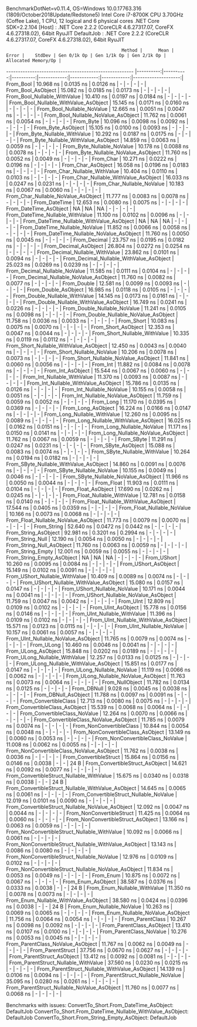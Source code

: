 
BenchmarkDotNet=v0.11.4, OS=Windows 10.0.17763.316 (1809/October2018Update/Redstone5)
Intel Core i7-8700K CPU 3.70GHz (Coffee Lake), 1 CPU, 12 logical and 6 physical cores
.NET Core SDK=2.2.104
  [Host]     : .NET Core 2.2.2 (CoreCLR 4.6.27317.07, CoreFX 4.6.27318.02), 64bit RyuJIT
  DefaultJob : .NET Core 2.2.2 (CoreCLR 4.6.27317.07, CoreFX 4.6.27318.02), 64bit RyuJIT


                                                Method |      Mean |     Error |    StdDev | Gen 0/1k Op | Gen 1/1k Op | Gen 2/1k Op | Allocated Memory/Op |
------------------------------------------------------ |----------:|----------:|----------:|------------:|------------:|------------:|--------------------:|
                                             From_Bool | 10.968 ns | 0.0135 ns | 0.0126 ns |           - |           - |           - |                   - |
                                    From_Bool_AsObject | 15.082 ns | 0.0185 ns | 0.0173 ns |           - |           - |           - |                   - |
                          From_Bool_Nullable_WithValue | 10.410 ns | 0.0197 ns | 0.0184 ns |           - |           - |           - |                   - |
                 From_Bool_Nullable_WithValue_AsObject | 15.145 ns | 0.0171 ns | 0.0160 ns |           - |           - |           - |                   - |
                            From_Bool_Nullable_NoValue | 12.665 ns | 0.0051 ns | 0.0047 ns |           - |           - |           - |                   - |
                   From_Bool_Nullable_NoValue_AsObject | 11.762 ns | 0.0061 ns | 0.0054 ns |           - |           - |           - |                   - |
                                             From_Byte | 10.096 ns | 0.0098 ns | 0.0092 ns |           - |           - |           - |                   - |
                                    From_Byte_AsObject | 15.105 ns | 0.0100 ns | 0.0093 ns |           - |           - |           - |                   - |
                          From_Byte_Nullable_WithValue | 10.292 ns | 0.0187 ns | 0.0175 ns |           - |           - |           - |                   - |
                 From_Byte_Nullable_WithValue_AsObject | 14.859 ns | 0.0063 ns | 0.0059 ns |           - |           - |           - |                   - |
                            From_Byte_Nullable_NoValue | 10.178 ns | 0.0088 ns | 0.0078 ns |           - |           - |           - |                   - |
                   From_Byte_Nullable_NoValue_AsObject | 11.760 ns | 0.0052 ns | 0.0049 ns |           - |           - |           - |                   - |
                                             From_Char | 10.271 ns | 0.0222 ns | 0.0196 ns |           - |           - |           - |                   - |
                                    From_Char_AsObject | 16.058 ns | 0.0196 ns | 0.0183 ns |           - |           - |           - |                   - |
                          From_Char_Nullable_WithValue | 10.404 ns | 0.0110 ns | 0.0103 ns |           - |           - |           - |                   - |
                 From_Char_Nullable_WithValue_AsObject | 16.033 ns | 0.0247 ns | 0.0231 ns |           - |           - |           - |                   - |
                            From_Char_Nullable_NoValue | 10.183 ns | 0.0067 ns | 0.0060 ns |           - |           - |           - |                   - |
                   From_Char_Nullable_NoValue_AsObject | 11.777 ns | 0.0083 ns | 0.0078 ns |           - |           - |           - |                   - |
                                         From_DateTime | 12.653 ns | 0.0080 ns | 0.0075 ns |           - |           - |           - |                   - |
                                From_DateTime_AsObject |        NA |        NA |        NA |           - |           - |           - |                   - |
                      From_DateTime_Nullable_WithValue | 11.100 ns | 0.0102 ns | 0.0096 ns |           - |           - |           - |                   - |
             From_DateTime_Nullable_WithValue_AsObject |        NA |        NA |        NA |           - |           - |           - |                   - |
                        From_DateTime_Nullable_NoValue | 11.852 ns | 0.0066 ns | 0.0058 ns |           - |           - |           - |                   - |
               From_DateTime_Nullable_NoValue_AsObject | 11.760 ns | 0.0050 ns | 0.0045 ns |           - |           - |           - |                   - |
                                          From_Decimal | 23.757 ns | 0.0195 ns | 0.0182 ns |           - |           - |           - |                   - |
                                 From_Decimal_AsObject | 26.804 ns | 0.0272 ns | 0.0254 ns |           - |           - |           - |                   - |
                       From_Decimal_Nullable_WithValue | 23.862 ns | 0.0101 ns | 0.0094 ns |           - |           - |           - |                   - |
              From_Decimal_Nullable_WithValue_AsObject | 25.023 ns | 0.0269 ns | 0.0239 ns |           - |           - |           - |                   - |
                         From_Decimal_Nullable_NoValue | 11.585 ns | 0.0111 ns | 0.0104 ns |           - |           - |           - |                   - |
                From_Decimal_Nullable_NoValue_AsObject | 11.760 ns | 0.0082 ns | 0.0077 ns |           - |           - |           - |                   - |
                                           From_Double | 12.581 ns | 0.0099 ns | 0.0093 ns |           - |           - |           - |                   - |
                                  From_Double_AsObject | 16.985 ns | 0.0118 ns | 0.0105 ns |           - |           - |           - |                   - |
                        From_Double_Nullable_WithValue | 14.145 ns | 0.0173 ns | 0.0161 ns |           - |           - |           - |                   - |
               From_Double_Nullable_WithValue_AsObject | 16.749 ns | 0.0241 ns | 0.0226 ns |           - |           - |           - |                   - |
                          From_Double_Nullable_NoValue | 11.241 ns | 0.0105 ns | 0.0098 ns |           - |           - |           - |                   - |
                 From_Double_Nullable_NoValue_AsObject | 11.758 ns | 0.0036 ns | 0.0033 ns |           - |           - |           - |                   - |
                                            From_Short | 10.083 ns | 0.0075 ns | 0.0070 ns |           - |           - |           - |                   - |
                                   From_Short_AsObject | 12.353 ns | 0.0047 ns | 0.0044 ns |           - |           - |           - |                   - |
                         From_Short_Nullable_WithValue | 10.335 ns | 0.0119 ns | 0.0112 ns |           - |           - |           - |                   - |
                From_Short_Nullable_WithValue_AsObject | 12.450 ns | 0.0043 ns | 0.0040 ns |           - |           - |           - |                   - |
                           From_Short_Nullable_NoValue | 10.206 ns | 0.0078 ns | 0.0073 ns |           - |           - |           - |                   - |
                  From_Short_Nullable_NoValue_AsObject | 11.841 ns | 0.0060 ns | 0.0056 ns |           - |           - |           - |                   - |
                                              From_Int | 11.882 ns | 0.0084 ns | 0.0078 ns |           - |           - |           - |                   - |
                                     From_Int_AsObject | 15.544 ns | 0.0067 ns | 0.0060 ns |           - |           - |           - |                   - |
                           From_Int_Nullable_WithValue | 11.370 ns | 0.0093 ns | 0.0087 ns |           - |           - |           - |                   - |
                  From_Int_Nullable_WithValue_AsObject | 15.786 ns | 0.0135 ns | 0.0126 ns |           - |           - |           - |                   - |
                             From_Int_Nullable_NoValue | 10.155 ns | 0.0058 ns | 0.0051 ns |           - |           - |           - |                   - |
                    From_Int_Nullable_NoValue_AsObject | 11.759 ns | 0.0059 ns | 0.0052 ns |           - |           - |           - |                   - |
                                             From_Long | 11.170 ns | 0.0395 ns | 0.0369 ns |           - |           - |           - |                   - |
                                    From_Long_AsObject | 16.224 ns | 0.0166 ns | 0.0147 ns |           - |           - |           - |                   - |
                          From_Long_Nullable_WithValue | 12.260 ns | 0.0095 ns | 0.0089 ns |           - |           - |           - |                   - |
                 From_Long_Nullable_WithValue_AsObject | 16.025 ns | 0.0162 ns | 0.0151 ns |           - |           - |           - |                   - |
                            From_Long_Nullable_NoValue | 11.171 ns | 0.0150 ns | 0.0141 ns |           - |           - |           - |                   - |
                   From_Long_Nullable_NoValue_AsObject | 11.762 ns | 0.0067 ns | 0.0059 ns |           - |           - |           - |                   - |
                                            From_SByte | 11.291 ns | 0.0247 ns | 0.0231 ns |           - |           - |           - |                   - |
                                   From_SByte_AsObject | 15.088 ns | 0.0083 ns | 0.0074 ns |           - |           - |           - |                   - |
                         From_SByte_Nullable_WithValue | 10.264 ns | 0.0194 ns | 0.0182 ns |           - |           - |           - |                   - |
                From_SByte_Nullable_WithValue_AsObject | 14.860 ns | 0.0091 ns | 0.0076 ns |           - |           - |           - |                   - |
                           From_SByte_Nullable_NoValue | 10.155 ns | 0.0049 ns | 0.0046 ns |           - |           - |           - |                   - |
                  From_SByte_Nullable_NoValue_AsObject | 11.966 ns | 0.0050 ns | 0.0044 ns |           - |           - |           - |                   - |
                                            From_Float | 11.903 ns | 0.0111 ns | 0.0104 ns |           - |           - |           - |                   - |
                                   From_Float_AsObject | 17.690 ns | 0.0262 ns | 0.0245 ns |           - |           - |           - |                   - |
                         From_Float_Nullable_WithValue | 12.781 ns | 0.0158 ns | 0.0140 ns |           - |           - |           - |                   - |
                From_Float_Nullable_WithValue_AsObject | 17.544 ns | 0.0405 ns | 0.0359 ns |           - |           - |           - |                   - |
                           From_Float_Nullable_NoValue | 10.166 ns | 0.0073 ns | 0.0068 ns |           - |           - |           - |                   - |
                  From_Float_Nullable_NoValue_AsObject | 11.773 ns | 0.0079 ns | 0.0070 ns |           - |           - |           - |                   - |
                                           From_String | 52.640 ns | 0.0472 ns | 0.0442 ns |           - |           - |           - |                   - |
                                  From_String_AsObject | 92.981 ns | 0.3201 ns | 0.2994 ns |           - |           - |           - |                   - |
                                      From_String_Null | 12.190 ns | 0.0054 ns | 0.0050 ns |           - |           - |           - |                   - |
                             From_String_Null_AsObject | 11.760 ns | 0.0063 ns | 0.0059 ns |           - |           - |           - |                   - |
                                     From_String_Empty | 12.001 ns | 0.0059 ns | 0.0055 ns |           - |           - |           - |                   - |
                            From_String_Empty_AsObject |        NA |        NA |        NA |           - |           - |           - |                   - |
                                           From_UShort | 10.260 ns | 0.0095 ns | 0.0084 ns |           - |           - |           - |                   - |
                                  From_UShort_AsObject | 15.149 ns | 0.0102 ns | 0.0091 ns |           - |           - |           - |                   - |
                        From_UShort_Nullable_WithValue | 10.409 ns | 0.0089 ns | 0.0074 ns |           - |           - |           - |                   - |
               From_UShort_Nullable_WithValue_AsObject | 15.080 ns | 0.0157 ns | 0.0147 ns |           - |           - |           - |                   - |
                          From_UShort_Nullable_NoValue | 10.171 ns | 0.0044 ns | 0.0041 ns |           - |           - |           - |                   - |
                 From_UShort_Nullable_NoValue_AsObject | 11.759 ns | 0.0047 ns | 0.0042 ns |           - |           - |           - |                   - |
                                             From_UInt | 12.809 ns | 0.0109 ns | 0.0102 ns |           - |           - |           - |                   - |
                                    From_UInt_AsObject | 15.778 ns | 0.0156 ns | 0.0146 ns |           - |           - |           - |                   - |
                          From_UInt_Nullable_WithValue | 11.396 ns | 0.0109 ns | 0.0102 ns |           - |           - |           - |                   - |
                 From_UInt_Nullable_WithValue_AsObject | 15.571 ns | 0.0123 ns | 0.0115 ns |           - |           - |           - |                   - |
                            From_UInt_Nullable_NoValue | 10.157 ns | 0.0061 ns | 0.0057 ns |           - |           - |           - |                   - |
                   From_UInt_Nullable_NoValue_AsObject | 11.765 ns | 0.0079 ns | 0.0074 ns |           - |           - |           - |                   - |
                                            From_ULong | 10.460 ns | 0.0046 ns | 0.0041 ns |           - |           - |           - |                   - |
                                   From_ULong_AsObject | 15.848 ns | 0.0202 ns | 0.0189 ns |           - |           - |           - |                   - |
                         From_ULong_Nullable_WithValue | 12.257 ns | 0.0133 ns | 0.0125 ns |           - |           - |           - |                   - |
                From_ULong_Nullable_WithValue_AsObject | 15.851 ns | 0.0177 ns | 0.0147 ns |           - |           - |           - |                   - |
                           From_ULong_Nullable_NoValue | 11.119 ns | 0.0066 ns | 0.0062 ns |           - |           - |           - |                   - |
                  From_ULong_Nullable_NoValue_AsObject | 11.763 ns | 0.0073 ns | 0.0064 ns |           - |           - |           - |                   - |
                                       From_NullObject | 11.782 ns | 0.0134 ns | 0.0125 ns |           - |           - |           - |                   - |
                                           From_DBNull |  9.028 ns | 0.0045 ns | 0.0038 ns |           - |           - |           - |                   - |
                                  From_DBNull_AsObject | 11.788 ns | 0.0097 ns | 0.0091 ns |           - |           - |           - |                   - |
                                 From_ConvertibleClass | 12.713 ns | 0.0080 ns | 0.0075 ns |           - |           - |           - |                   - |
                        From_ConvertibleClass_AsObject | 15.539 ns | 0.0068 ns | 0.0064 ns |           - |           - |           - |                   - |
                         From_ConvertibleClass_NoValue | 12.264 ns | 0.0070 ns | 0.0066 ns |           - |           - |           - |                   - |
                From_ConvertibleClass_NoValue_AsObject | 11.785 ns | 0.0079 ns | 0.0074 ns |           - |           - |           - |                   - |
                              From_NonConvertibleClass | 10.844 ns | 0.0054 ns | 0.0048 ns |           - |           - |           - |                   - |
                     From_NonConvertibleClass_AsObject | 13.149 ns | 0.0060 ns | 0.0053 ns |           - |           - |           - |                   - |
                      From_NonConvertibleClass_NoValue | 11.008 ns | 0.0062 ns | 0.0055 ns |           - |           - |           - |                   - |
             From_NonConvertibleClass_NoValue_AsObject | 11.762 ns | 0.0038 ns | 0.0036 ns |           - |           - |           - |                   - |
                                From_ConvertibleStruct | 15.864 ns | 0.0156 ns | 0.0146 ns |      0.0038 |           - |           - |                24 B |
                       From_ConvertibleStruct_AsObject | 14.621 ns | 0.0092 ns | 0.0077 ns |           - |           - |           - |                   - |
             From_ConvertibleStruct_Nullable_WithValue | 15.675 ns | 0.0340 ns | 0.0318 ns |      0.0038 |           - |           - |                24 B |
    From_ConvertibleStruct_Nullable_WithValue_AsObject | 14.645 ns | 0.0065 ns | 0.0061 ns |           - |           - |           - |                   - |
               From_ConvertibleStruct_Nullable_NoValue | 12.019 ns | 0.0101 ns | 0.0090 ns |           - |           - |           - |                   - |
      From_ConvertibleStruct_Nullable_NoValue_AsObject | 12.092 ns | 0.0047 ns | 0.0044 ns |           - |           - |           - |                   - |
                             From_NonConvertibleStruct | 11.425 ns | 0.0064 ns | 0.0060 ns |           - |           - |           - |                   - |
                    From_NonConvertibleStruct_AsObject | 13.166 ns | 0.0063 ns | 0.0059 ns |           - |           - |           - |                   - |
          From_NonConvertibleStruct_Nullable_WithValue | 10.092 ns | 0.0066 ns | 0.0061 ns |           - |           - |           - |                   - |
 From_NonConvertibleStruct_Nullable_WithValue_AsObject | 13.143 ns | 0.0086 ns | 0.0080 ns |           - |           - |           - |                   - |
            From_NonConvertibleStruct_Nullable_NoValue | 12.976 ns | 0.0109 ns | 0.0102 ns |           - |           - |           - |                   - |
   From_NonConvertibleStruct_Nullable_NoValue_AsObject | 11.834 ns | 0.0053 ns | 0.0049 ns |           - |           - |           - |                   - |
                                             From_Enum | 10.875 ns | 0.0072 ns | 0.0067 ns |           - |           - |           - |                   - |
                                    From_Enum_AsObject | 38.587 ns | 0.0376 ns | 0.0333 ns |      0.0038 |           - |           - |                24 B |
                          From_Enum_Nullable_WithValue | 11.350 ns | 0.0078 ns | 0.0073 ns |           - |           - |           - |                   - |
                 From_Enum_Nullable_WithValue_AsObject | 38.580 ns | 0.0424 ns | 0.0396 ns |      0.0038 |           - |           - |                24 B |
                            From_Enum_Nullable_NoValue | 10.263 ns | 0.0069 ns | 0.0065 ns |           - |           - |           - |                   - |
                   From_Enum_Nullable_NoValue_AsObject | 11.756 ns | 0.0064 ns | 0.0054 ns |           - |           - |           - |                   - |
                                      From_ParentClass | 10.267 ns | 0.0098 ns | 0.0092 ns |           - |           - |           - |                   - |
                             From_ParentClass_AsObject | 13.410 ns | 0.0107 ns | 0.0100 ns |           - |           - |           - |                   - |
                              From_ParentClass_NoValue | 10.276 ns | 0.0053 ns | 0.0045 ns |           - |           - |           - |                   - |
                     From_ParentClass_NoValue_AsObject | 11.767 ns | 0.0062 ns | 0.0049 ns |           - |           - |           - |                   - |
                                     From_ParentStruct | 37.756 ns | 0.0670 ns | 0.0627 ns |           - |           - |           - |                   - |
                            From_ParentStruct_AsObject | 13.412 ns | 0.0092 ns | 0.0081 ns |           - |           - |           - |                   - |
                  From_ParentStruct_Nullable_WithValue | 37.560 ns | 0.0230 ns | 0.0215 ns |           - |           - |           - |                   - |
         From_ParentStruct_Nullable_WithValue_AsObject | 14.139 ns | 0.0106 ns | 0.0094 ns |           - |           - |           - |                   - |
                    From_ParentStruct_Nullable_NoValue | 35.095 ns | 0.0280 ns | 0.0261 ns |           - |           - |           - |                   - |
           From_ParentStruct_Nullable_NoValue_AsObject | 11.760 ns | 0.0077 ns | 0.0068 ns |           - |           - |           - |                   - |

Benchmarks with issues:
  ConvertTo_Short.From_DateTime_AsObject: DefaultJob
  ConvertTo_Short.From_DateTime_Nullable_WithValue_AsObject: DefaultJob
  ConvertTo_Short.From_String_Empty_AsObject: DefaultJob
